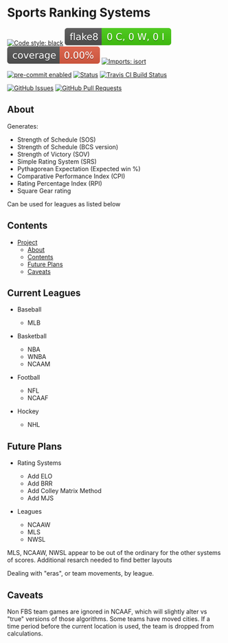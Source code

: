 # Sports Ranking Systems

[![Code style: black](https://img.shields.io/badge/code%20style-black-000000.svg)](https://github.com/psf/black)
[![Flake8 Status](./reports/flake8/badge.svg)](./reports/flake8/index.html)
[![Coverage Status](./reports/coverage/badge.svg)](./reports/coverage/badge.svg)
[![Imports: isort](https://img.shields.io/badge/%20imports-isort-%231674b1?style=flat&labelColor=ef8336)](https://pycqa.github.io/isort/)

[![pre-commit enabled](https://img.shields.io/badge/pre--commit-enabled-brightgreen?logo=pre-commit&logoColor=white)](https://pre-commit.com/)
[![Status](https://img.shields.io/badge/status-active-success.svg)]()
[![Travis CI Build Status](https://travis-ci.com/kylekap/Sports_Ranking_Systems.svg?branch=main)](https://travis-ci.com/kylekap/Sports_Ranking_Systems)

[![GitHub Issues](https://img.shields.io/github/issues/kylekap/Sports_Ranking_Systems.svg)](https://github.com/kylekap/Sports_Ranking_Systems/issues)
[![GitHub Pull Requests](https://img.shields.io/github/issues-pr/kylekap/Sports_Ranking_Systems.svg)](https://github.com/kylekap/Sports_Ranking_Systems/pulls)


## About
Generates:
- Strength of Schedule (SOS)
- Strength of Schedule (BCS version)
- Strength of Victory (SOV)
- Simple Rating System (SRS)
- Pythagorean Expectation (Expected win %)
- Comparative Performance Index (CPI)
- Rating Percentage Index (RPI)
- Square Gear rating


Can be used for leagues as listed below


## Contents
- [Project](#football-sos)
  - [About](#about)
  - [Contents](#contents)
  - [Future Plans](#future-plans)
  - [Caveats](#caveats)  

## Current Leagues
- Baseball
  - MLB

- Basketball
  - NBA
  - WNBA
  - NCAAM

- Football
  - NFL
  - NCAAF

- Hockey
  - NHL

## Future Plans
- Rating Systems
  - Add ELO
  - Add BRR
  - Add Colley Matrix Method
  - Add MJS

- Leagues
  - NCAAW
  - MLS
  - NWSL


MLS, NCAAW, NWSL appear to be out of the ordinary for the other systems of scores. Additional resarch needed to find better layouts

Dealing with "eras", or team movements, by league.

## Caveats
Non FBS team games are ignored in NCAAF, which will slightly alter vs "true" versions of those algorithms.
Some teams have moved cities. If a time period before the current location is used, the team is dropped from calculations.
